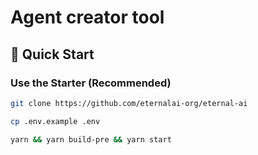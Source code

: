 # Agent creator tool

## 🚀 Quick Start

### Use the Starter (Recommended)

```bash
git clone https://github.com/eternalai-org/eternal-ai

cp .env.example .env

yarn && yarn build-pre && yarn start
```
